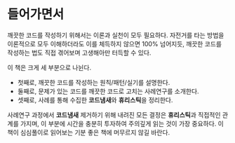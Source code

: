 # 들어가면서
깨끗한 코드를 작성하기 위해서는 이론과 실천이 모두 필요하다.
자전거를 타는 방법을 이론적으로 모두 이해하더라도 이를 체득하지 않으면 100% 넘어지듯, 깨끗한 코드를 작성하는 법도 직접 겪어보며 고생해아만 터득할 수 있다.

이 책은 크게 세 부분으로 나뉜다.
- 첫째로, 깨끗한 코드를 작성하는 원칙/패턴/실기를 설명한다.
- 둘째로, 문제가 있는 코드를 깨끗한 코드로 고치는 사례연구를 소개한다.
- 셋째로, 사례를 통해 수집한 **코드냄새**와 **휴리스틱**을 정리한다.

사례연구 과정에서 **코드냄새** 제거하기 위해 내려진 모든 결정은 **휴리스틱**과 직접적인 관계를 가지며, 이 부분에 시간을 충분히 투자하여 주의깊게 읽는 것이 가장 중요하다.
이 책이 심심풀이로 읽어보는 기분 좋은 책에 머무르지 않길 바란다.